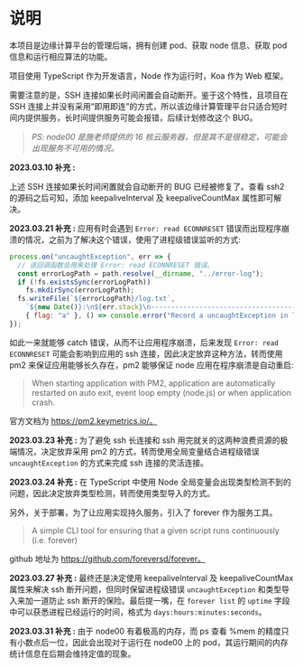 # 说明

本项目是边缘计算平台的管理后端，拥有创建 pod、获取 node 信息、获取 pod 信息和运行相应算法的功能。

项目使用 TypeScript 作为开发语言，Node 作为运行时，Koa 作为 Web 框架。

需要注意的是，SSH 连接如果长时间闲置会自动断开。鉴于这个特性，且项目在 SSH 连接上并没有采用“即用即连”的方式，所以该边缘计算管理平台只适合短时间内提供服务，长时间提供服务可能会报错，后续计划修改这个 BUG。

> *PS: node00 是施老师提供的 16 核云服务器，但是其不是很稳定，可能会出现服务不可用的情况。*

**2023.03.10 补充 :** 

上述 SSH 连接如果长时间闲置就会自动断开的 BUG 已经被修复了。查看 ssh2 的源码之后可知，添加 keepaliveInterval 及 keepaliveCountMax 属性即可解决。

**2023.03.21 补充 :**
应用有时会遇到 `Error: read ECONNRESET` 错误而出现程序崩溃的情况，之前为了解决这个错误，使用了进程级错误监听的方式:
```javascript
process.on("uncaughtException", err => {
  // 该回调函数会用来处理 Error: read ECONNRESET 错误。
  const errorLogPath = path.resolve(__dirname, "../error-log");
  if (!fs.existsSync(errorLogPath))
    fs.mkdirSync(errorLogPath);
  fs.writeFile(`${errorLogPath}/log.txt`, 
    `${new Date()}:\n${err.stack}\n----------------------------------------------------\n`, 
    { flag: "a" }, () => console.error("Record a uncaughtException in log..."));  
});
```
如此一来就能够 catch 错误，从而不让应用程序崩溃，后来发现 `Error: read ECONNRESET` 可能会影响到应用的 ssh 连接，因此决定放弃这种方法，转而使用 pm2 来保证应用能够长久存在，pm2 能够保证 node 应用在程序崩溃是自动重启: 

> When starting application with PM2, application are automatically restarted on auto exit, event loop empty (node.js) or when application crash.

官方文档为 https://pm2.keymetrics.io/。

**2023.03.23 补充 :**
为了避免 ssh 长连接和 ssh 用完就关的这两种浪费资源的极端情况，决定放弃采用 pm2 的方式，转而使用全局变量结合进程级错误 `uncaughtException` 的方式来完成 ssh 连接的灵活连接。

**2023.03.24 补充 :**
在 TypeScript 中使用 Node 全局变量会出现类型检测不到的问题，因此决定放弃类型检测，转而使用类型导入的方式。

另外，关于部署，为了让应用实现持久服务，引入了 forever 作为服务工具。

> A simple CLI tool for ensuring that a given script runs continuously (i.e. forever)

github 地址为 https://github.com/foreversd/forever。

**2023.03.27 补充 :**
最终还是决定使用 keepaliveInterval 及 keepaliveCountMax 属性来解决 ssh 断开问题，但同时保留进程级错误 `uncaughtException` 和类型导入来加一道防止 ssh 断开的保险。最后提一嘴，在 `forever list` 的 `uptime` 字段中可以获悉进程已经运行的时间，格式为 `days:hours:minutes:seconds`。

**2023.03.31 补充 :**
由于 node00 有着极高的内存，而 ps 查看 %mem 的精度只有小数点后一位，因此会出现对于运行在 node00 上的 pod，其运行期间的内存统计信息在后期会维持定值的现象。